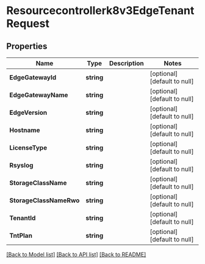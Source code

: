 # Resourcecontrollerk8v3EdgeTenantRequest

## Properties
Name | Type | Description | Notes
------------ | ------------- | ------------- | -------------
**EdgeGatewayId** | **string** |  | [optional] [default to null]
**EdgeGatewayName** | **string** |  | [optional] [default to null]
**EdgeVersion** | **string** |  | [optional] [default to null]
**Hostname** | **string** |  | [optional] [default to null]
**LicenseType** | **string** |  | [optional] [default to null]
**Rsyslog** | **string** |  | [optional] [default to null]
**StorageClassName** | **string** |  | [optional] [default to null]
**StorageClassNameRwo** | **string** |  | [optional] [default to null]
**TenantId** | **string** |  | [optional] [default to null]
**TntPlan** | **string** |  | [optional] [default to null]

[[Back to Model list]](../README.md#documentation-for-models) [[Back to API list]](../README.md#documentation-for-api-endpoints) [[Back to README]](../README.md)


